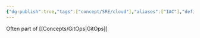 ```yaml
---
{"dg-publish":true,"tags":["concept/SRE/cloud"],"aliases":["IAC"],"definition":"Infrastructure as code (IaC) automates the provisioning of IT infrastructure by using configuration files.","url":"https://about.gitlab.com/topics/gitops/infrastructure-as-code/","creation_date":"2024-05-02 17:08","permalink":"/concepts/infrastructure-as-code/","dgPassFrontmatter":true}
---
```


Often part of [[Concepts/GitOps\|GitOps]]